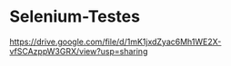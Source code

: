 # Selenium-Testes

https://drive.google.com/file/d/1mK1jxdZyac6Mh1WE2X-vfSCAzppW3GRX/view?usp=sharing
